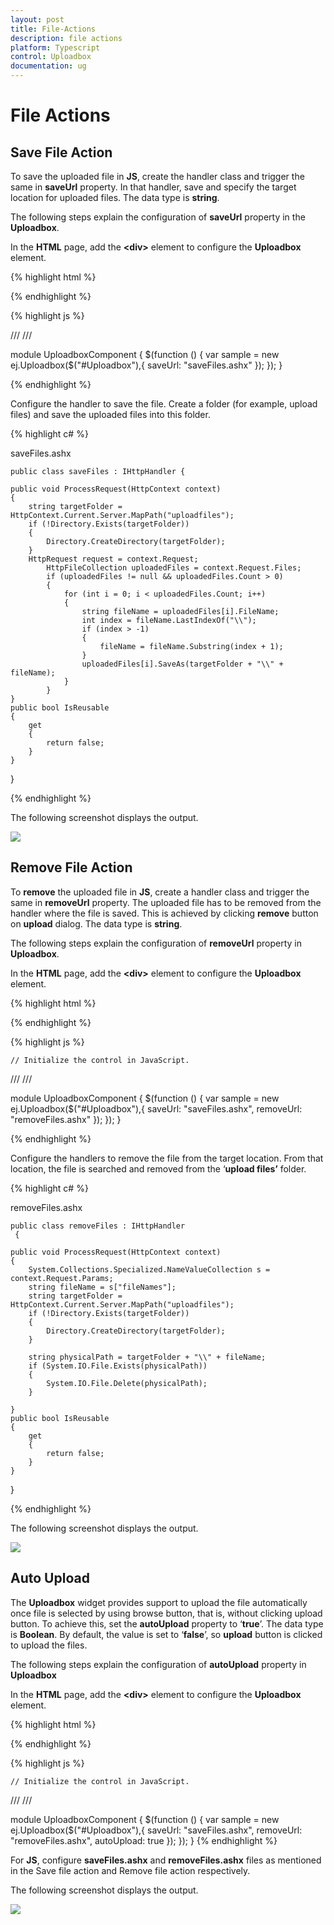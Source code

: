 ```yaml
---
layout: post
title: File-Actions
description: file actions
platform: Typescript
control: Uploadbox
documentation: ug
---
```


# File Actions

## Save File Action 

To save the uploaded file in **JS**, create the handler class and trigger the same in **saveUrl** property.  In that handler, save and specify the target location for uploaded files. The data type is **string**.

The following steps explain the configuration of **saveUrl** property in the **Uploadbox**. 

In the **HTML** page, add the **&lt;div&gt;** element to configure the **Uploadbox** element.

{% highlight html %}

<div id="Uploadbox"></div>

{% endhighlight %}

{% highlight js %}


/// <reference path="tsfiles/jquery.d.ts" />
/// <reference path="tsfiles/ej.web.all.d.ts" />

module UploadboxComponent {
    $(function () {
        var sample = new ej.Uploadbox($("#Uploadbox"),{
            saveUrl: "saveFiles.ashx"
        });
    }); 
}

{% endhighlight %}

Configure the handler to save the file. Create a folder (for example, upload files) and save the uploaded files into this folder.  

{% highlight c# %}

saveFiles.ashx
 

    public class saveFiles : IHttpHandler {

    public void ProcessRequest(HttpContext context)
    {
        string targetFolder = HttpContext.Current.Server.MapPath("uploadfiles");
        if (!Directory.Exists(targetFolder))
        {
            Directory.CreateDirectory(targetFolder);
        }
        HttpRequest request = context.Request;
            HttpFileCollection uploadedFiles = context.Request.Files;
            if (uploadedFiles != null && uploadedFiles.Count > 0)
            {
                for (int i = 0; i < uploadedFiles.Count; i++)
                {
                    string fileName = uploadedFiles[i].FileName;
                    int index = fileName.LastIndexOf("\\");
                    if (index > -1)
                    {
                        fileName = fileName.Substring(index + 1);
                    }
                    uploadedFiles[i].SaveAs(targetFolder + "\\" + fileName);
                }
            }
    }
    public bool IsReusable
    {
        get
        {
            return false;
        }
    }
}

{% endhighlight %}



The following screenshot displays the output. 

![](File-Actions_images/File-Actions_img1.png) 

## Remove File Action 

To **remove** the uploaded file in **JS**, create a handler class and trigger the same in **removeUrl** property.  The uploaded file has to be removed from the handler where the file is saved. This is achieved by clicking **remove** button on **upload** dialog. The data type is **string**.

The following steps explain the configuration of **removeUrl** property in **Uploadbox**. 

In the **HTML** page, add the **&lt;div&gt;** element to configure the **Uploadbox** element.

{% highlight html %}

<div id="Uploadbox"></div>

{% endhighlight %}

{% highlight js %}

    // Initialize the control in JavaScript.

/// <reference path="tsfiles/jquery.d.ts" />
/// <reference path="tsfiles/ej.web.all.d.ts" />

module UploadboxComponent {
    $(function () {
        var sample = new ej.Uploadbox($("#Uploadbox"),{
            saveUrl: "saveFiles.ashx",
            removeUrl: "removeFiles.ashx"
        });
    });
}

{% endhighlight %}

Configure the handlers to remove the file from the target location. From that location, the file is searched and removed from the ‘**upload files’** folder.

{% highlight c# %}

removeFiles.ashx

    public class removeFiles : IHttpHandler
     {

    public void ProcessRequest(HttpContext context)
    {
        System.Collections.Specialized.NameValueCollection s = context.Request.Params;
        string fileName = s["fileNames"];
        string targetFolder = HttpContext.Current.Server.MapPath("uploadfiles");
        if (!Directory.Exists(targetFolder))
        {
            Directory.CreateDirectory(targetFolder);
        }

        string physicalPath = targetFolder + "\\" + fileName;
        if (System.IO.File.Exists(physicalPath))
        {
            System.IO.File.Delete(physicalPath);
        }

    }
    public bool IsReusable
    {
        get
        {
            return false;
        }
    }
  }


{% endhighlight %}



The following screenshot displays the output. 

![](File-Actions_images/File-Actions_img2.png) 

##  Auto Upload

The **Uploadbox** widget provides support to upload the file automatically once file is selected by using browse button, that is, without clicking upload button. To achieve this, set the **autoUpload** property to ‘**true**’. The data type is **Boolean**. By default, the value is set to ‘**false**’, so **upload** button is clicked to upload the files. 

The following steps explain the configuration of **autoUpload** property in **Uploadbox**

In the **HTML** page, add the **&lt;div&gt;** element to configure the **Uploadbox** element.

{% highlight html %}

<div id="Uploadbox"></div>

{% endhighlight %}

{% highlight js %}

    // Initialize the control in JavaScript.
/// <reference path="tsfiles/jquery.d.ts" />
/// <reference path="tsfiles/ej.web.all.d.ts" />

module UploadboxComponent {
    $(function () {
        var sample = new ej.Uploadbox($("#Uploadbox"),{
            saveUrl: "saveFiles.ashx",
            removeUrl: "removeFiles.ashx",
            autoUpload: true
        });
    });
}
{% endhighlight %}

For **JS**, configure **saveFiles.ashx** and **removeFiles.ashx** files as mentioned in the Save file action and Remove file action respectively. 

The following screenshot displays the output.



![](File-Actions_images/File-Actions_img3.png) 

